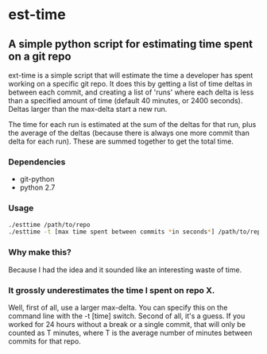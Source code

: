 # est-time

## A simple python script for estimating time spent on a git repo

ext-time is a simple script that will estimate the time a developer has spent working on a specific git repo. It does this by getting a list of time deltas in between each commit, and creating a list of 'runs' where each delta is less than a specified amount of time (default 40 minutes, or 2400 seconds). Deltas larger than the max-delta start a new run.

The time for each run is estimated at the sum of the deltas for that run, plus the average of the deltas (because there is always one more commit than delta for each run). These are summed together to get the total time.

### Dependencies

* git-python
* python 2.7

### Usage

```sh
./esttime /path/to/repo
./esttime -t [max time spent between commits *in seconds*] /path/to/repo
```

### Why make this?

Because I had the idea and it sounded like an interesting waste of time.

### It grossly underestimates the time I spent on repo X.

Well, first of all, use a larger max-delta. You can specify this on the command line with the -t [time] switch. Second of all, it's a guess. If you worked for 24 hours without a break or a single commit, that will only be counted as T minutes, where T is the average number of minutes between commits for that repo.

